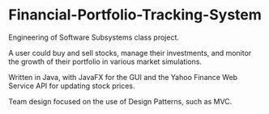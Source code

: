# Financial-Portfolio-Tracking-System

Engineering of Software Subsystems class project. 

A user could buy and sell stocks, manage their investments, and monitor the growth of their portfolio in various market simulations. 

Written in Java, with JavaFX for the GUI and the Yahoo Finance Web Service API for updating stock prices.


Team design focused on the use of Design Patterns, such as MVC.
